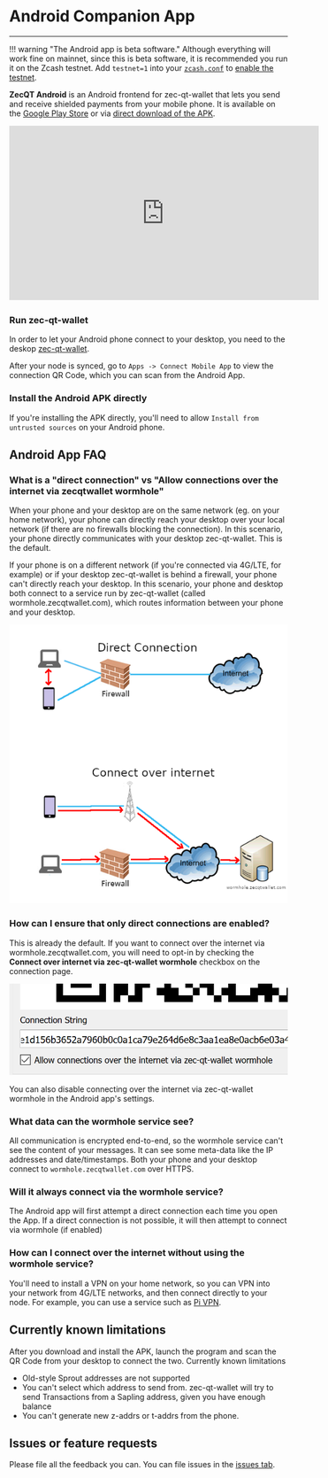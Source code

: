 # Android Companion App

---

!!! warning "The Android app is beta software."
    Although everything will work fine on mainnet, since this is beta software, it is recommended you run it on the Zcash testnet. Add `testnet=1` into your [`zcash.conf`](/using-zec-qt-wallet/#customising-zcashconf) to [enable the testnet](/faq/#does-zec-qt-wallet-work-on-testnet).

**ZecQT Android** is an Android frontend for zec-qt-wallet that lets you send and receive shielded payments from your mobile phone. It is available on the [Google Play Store](https://play.google.com/store/apps/details?id=com.adityapk.zcash.zqwandroid) or via [direct download of the APK](https://github.com/adityapk00/zqwandroid/releases).

<iframe width="560" height="315" src="https://www.youtube-nocookie.com/embed/SIhG8fPsE8c" frameborder="0" allow="accelerometer; autoplay; encrypted-media; gyroscope; picture-in-picture" allowfullscreen></iframe>

### Run zec-qt-wallet
In order to let your Android phone connect to your desktop, you need to the deskop [zec-qt-wallet](https://github.com/ZcashFoundation/zec-qt-wallet).

After your node is synced, go to `Apps -> Connect Mobile App` to view the connection QR Code, which you can scan from the Android App. 

### Install the Android APK directly
If you're installing the APK directly, you'll need to allow `Install from untrusted sources` on your Android phone.

## Android App FAQ

### What is a "direct connection" vs "Allow connections over the internet via zecqtwallet wormhole"

When your phone and your desktop are on the same network (eg. on your home network), your phone can directly reach your desktop over your local network (if there are no firewalls blocking the connection). In this scenario, your phone directly communicates with your desktop zec-qt-wallet. This is the default.

If your phone is on a different network (if you're connected via 4G/LTE, for example) or if your desktop zec-qt-wallet is behind a firewall, your phone can't directly reach your desktop. In this scenario, your phone and desktop both connect to a service run by zec-qt-wallet (called wormhole.zecqtwallet.com), which routes information between your phone and your desktop.

![Wormhole connection](images/wormholeconnect.png)

### How can I ensure that only direct connections are enabled?

This is already the default. If you want to connect over the internet via wormhole.zecqtwallet.com, you will need to opt-in by checking the **Connect over internet via zec-qt-wallet wormhole** checkbox on the connection page.

![Connect over internet](images/connectoverinternetcheckbox.png)

You can also disable connecting over the internet via zec-qt-wallet wormhole in the Android app's settings.

### What data can the wormhole service see?

All communication is encrypted end-to-end, so the wormhole service can't see the content of your messages. It can see some meta-data like the IP addresses and date/timestamps. Both your phone and your desktop connect to `wormhole.zecqtwallet.com` over HTTPS.

### Will it always connect via the wormhole service?

The Android app will first attempt a direct connection each time you open the App. If a direct connection is not possible, it will then attempt to connect via wormhole (if enabled)

### How can I connect over the internet without using the wormhole service?
You'll need to install a VPN on your home network, so you can VPN into your network from 4G/LTE networks, and then connect directly to your node. For example, you can use a service such as [Pi VPN](https://www.pivpn.io/).

## Currently known limitations

After you download and install the APK, launch the program and scan the QR Code from your desktop to connect the two.
Currently known limitations

* Old-style Sprout addresses are not supported
* You can't select which address to send from. zec-qt-wallet will try to send Transactions from a Sapling address, given you have enough balance
* You can't generate new z-addrs or t-addrs from the phone.

## Issues or feature requests
Please file all the feedback you can. You can file issues in the [issues tab](https://github.com/adityapk00/zqwandroid/issues).